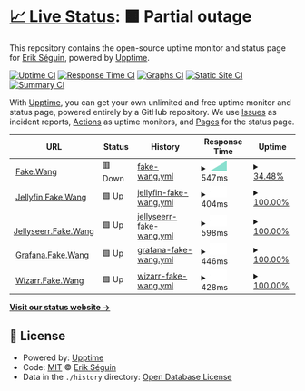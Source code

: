 # [📈 Live Status](https://erikseguin.github.io/upptime): <!--live status--> **🟧 Partial outage**

This repository contains the open-source uptime monitor and status page for [Erik Séguin](https://erikseguin.github.io/upptime), powered by [Upptime](https://github.com/upptime/upptime).

[![Uptime CI](https://github.com/erikseguin/upptime/workflows/Uptime%20CI/badge.svg)](https://github.com/erikseguin/upptime/actions?query=workflow%3A%22Uptime+CI%22)
[![Response Time CI](https://github.com/erikseguin/upptime/workflows/Response%20Time%20CI/badge.svg)](https://github.com/erikseguin/upptime/actions?query=workflow%3A%22Response+Time+CI%22)
[![Graphs CI](https://github.com/erikseguin/upptime/workflows/Graphs%20CI/badge.svg)](https://github.com/erikseguin/upptime/actions?query=workflow%3A%22Graphs+CI%22)
[![Static Site CI](https://github.com/erikseguin/upptime/workflows/Static%20Site%20CI/badge.svg)](https://github.com/erikseguin/upptime/actions?query=workflow%3A%22Static+Site+CI%22)
[![Summary CI](https://github.com/erikseguin/upptime/workflows/Summary%20CI/badge.svg)](https://github.com/erikseguin/upptime/actions?query=workflow%3A%22Summary+CI%22)

With [Upptime](https://upptime.js.org), you can get your own unlimited and free uptime monitor and status page, powered entirely by a GitHub repository. We use [Issues](https://github.com/erikseguin/upptime/issues) as incident reports, [Actions](https://github.com/erikseguin/upptime/actions) as uptime monitors, and [Pages](https://erikseguin.github.io/upptime) for the status page.

<!--start: status pages-->
<!-- This summary is generated by Upptime (https://github.com/upptime/upptime) -->
<!-- Do not edit this manually, your changes will be overwritten -->
<!-- prettier-ignore -->
| URL | Status | History | Response Time | Uptime |
| --- | ------ | ------- | ------------- | ------ |
| <img alt="" src="https://icons.duckduckgo.com/ip3/fake.wang.ico" height="13"> [Fake.Wang](https://fake.wang) | 🟥 Down | [fake-wang.yml](https://github.com/erikseguin/upptime/commits/HEAD/history/fake-wang.yml) | <details><summary><img alt="Response time graph" src="./graphs/fake-wang/response-time-week.png" height="20"> 547ms</summary><br><a href="https://status.fake.wang/history/fake-wang"><img alt="Response time 547" src="https://img.shields.io/endpoint?url=https%3A%2F%2Fraw.githubusercontent.com%2Ferikseguin%2Fupptime%2FHEAD%2Fapi%2Ffake-wang%2Fresponse-time.json"></a><br><a href="https://status.fake.wang/history/fake-wang"><img alt="24-hour response time 547" src="https://img.shields.io/endpoint?url=https%3A%2F%2Fraw.githubusercontent.com%2Ferikseguin%2Fupptime%2FHEAD%2Fapi%2Ffake-wang%2Fresponse-time-day.json"></a><br><a href="https://status.fake.wang/history/fake-wang"><img alt="7-day response time 547" src="https://img.shields.io/endpoint?url=https%3A%2F%2Fraw.githubusercontent.com%2Ferikseguin%2Fupptime%2FHEAD%2Fapi%2Ffake-wang%2Fresponse-time-week.json"></a><br><a href="https://status.fake.wang/history/fake-wang"><img alt="30-day response time 547" src="https://img.shields.io/endpoint?url=https%3A%2F%2Fraw.githubusercontent.com%2Ferikseguin%2Fupptime%2FHEAD%2Fapi%2Ffake-wang%2Fresponse-time-month.json"></a><br><a href="https://status.fake.wang/history/fake-wang"><img alt="1-year response time 547" src="https://img.shields.io/endpoint?url=https%3A%2F%2Fraw.githubusercontent.com%2Ferikseguin%2Fupptime%2FHEAD%2Fapi%2Ffake-wang%2Fresponse-time-year.json"></a></details> | <details><summary><a href="https://status.fake.wang/history/fake-wang">34.48%</a></summary><a href="https://status.fake.wang/history/fake-wang"><img alt="All-time uptime 34.48%" src="https://img.shields.io/endpoint?url=https%3A%2F%2Fraw.githubusercontent.com%2Ferikseguin%2Fupptime%2FHEAD%2Fapi%2Ffake-wang%2Fuptime.json"></a><br><a href="https://status.fake.wang/history/fake-wang"><img alt="24-hour uptime 34.48%" src="https://img.shields.io/endpoint?url=https%3A%2F%2Fraw.githubusercontent.com%2Ferikseguin%2Fupptime%2FHEAD%2Fapi%2Ffake-wang%2Fuptime-day.json"></a><br><a href="https://status.fake.wang/history/fake-wang"><img alt="7-day uptime 34.48%" src="https://img.shields.io/endpoint?url=https%3A%2F%2Fraw.githubusercontent.com%2Ferikseguin%2Fupptime%2FHEAD%2Fapi%2Ffake-wang%2Fuptime-week.json"></a><br><a href="https://status.fake.wang/history/fake-wang"><img alt="30-day uptime 34.48%" src="https://img.shields.io/endpoint?url=https%3A%2F%2Fraw.githubusercontent.com%2Ferikseguin%2Fupptime%2FHEAD%2Fapi%2Ffake-wang%2Fuptime-month.json"></a><br><a href="https://status.fake.wang/history/fake-wang"><img alt="1-year uptime 34.48%" src="https://img.shields.io/endpoint?url=https%3A%2F%2Fraw.githubusercontent.com%2Ferikseguin%2Fupptime%2FHEAD%2Fapi%2Ffake-wang%2Fuptime-year.json"></a></details>
| <img alt="" src="https://icons.duckduckgo.com/ip3/jellyfin.fake.wang.ico" height="13"> [Jellyfin.Fake.Wang](https://jellyfin.fake.wang) | 🟩 Up | [jellyfin-fake-wang.yml](https://github.com/erikseguin/upptime/commits/HEAD/history/jellyfin-fake-wang.yml) | <details><summary><img alt="Response time graph" src="./graphs/jellyfin-fake-wang/response-time-week.png" height="20"> 404ms</summary><br><a href="https://status.fake.wang/history/jellyfin-fake-wang"><img alt="Response time 404" src="https://img.shields.io/endpoint?url=https%3A%2F%2Fraw.githubusercontent.com%2Ferikseguin%2Fupptime%2FHEAD%2Fapi%2Fjellyfin-fake-wang%2Fresponse-time.json"></a><br><a href="https://status.fake.wang/history/jellyfin-fake-wang"><img alt="24-hour response time 404" src="https://img.shields.io/endpoint?url=https%3A%2F%2Fraw.githubusercontent.com%2Ferikseguin%2Fupptime%2FHEAD%2Fapi%2Fjellyfin-fake-wang%2Fresponse-time-day.json"></a><br><a href="https://status.fake.wang/history/jellyfin-fake-wang"><img alt="7-day response time 404" src="https://img.shields.io/endpoint?url=https%3A%2F%2Fraw.githubusercontent.com%2Ferikseguin%2Fupptime%2FHEAD%2Fapi%2Fjellyfin-fake-wang%2Fresponse-time-week.json"></a><br><a href="https://status.fake.wang/history/jellyfin-fake-wang"><img alt="30-day response time 404" src="https://img.shields.io/endpoint?url=https%3A%2F%2Fraw.githubusercontent.com%2Ferikseguin%2Fupptime%2FHEAD%2Fapi%2Fjellyfin-fake-wang%2Fresponse-time-month.json"></a><br><a href="https://status.fake.wang/history/jellyfin-fake-wang"><img alt="1-year response time 404" src="https://img.shields.io/endpoint?url=https%3A%2F%2Fraw.githubusercontent.com%2Ferikseguin%2Fupptime%2FHEAD%2Fapi%2Fjellyfin-fake-wang%2Fresponse-time-year.json"></a></details> | <details><summary><a href="https://status.fake.wang/history/jellyfin-fake-wang">100.00%</a></summary><a href="https://status.fake.wang/history/jellyfin-fake-wang"><img alt="All-time uptime 100.00%" src="https://img.shields.io/endpoint?url=https%3A%2F%2Fraw.githubusercontent.com%2Ferikseguin%2Fupptime%2FHEAD%2Fapi%2Fjellyfin-fake-wang%2Fuptime.json"></a><br><a href="https://status.fake.wang/history/jellyfin-fake-wang"><img alt="24-hour uptime 100.00%" src="https://img.shields.io/endpoint?url=https%3A%2F%2Fraw.githubusercontent.com%2Ferikseguin%2Fupptime%2FHEAD%2Fapi%2Fjellyfin-fake-wang%2Fuptime-day.json"></a><br><a href="https://status.fake.wang/history/jellyfin-fake-wang"><img alt="7-day uptime 100.00%" src="https://img.shields.io/endpoint?url=https%3A%2F%2Fraw.githubusercontent.com%2Ferikseguin%2Fupptime%2FHEAD%2Fapi%2Fjellyfin-fake-wang%2Fuptime-week.json"></a><br><a href="https://status.fake.wang/history/jellyfin-fake-wang"><img alt="30-day uptime 100.00%" src="https://img.shields.io/endpoint?url=https%3A%2F%2Fraw.githubusercontent.com%2Ferikseguin%2Fupptime%2FHEAD%2Fapi%2Fjellyfin-fake-wang%2Fuptime-month.json"></a><br><a href="https://status.fake.wang/history/jellyfin-fake-wang"><img alt="1-year uptime 100.00%" src="https://img.shields.io/endpoint?url=https%3A%2F%2Fraw.githubusercontent.com%2Ferikseguin%2Fupptime%2FHEAD%2Fapi%2Fjellyfin-fake-wang%2Fuptime-year.json"></a></details>
| <img alt="" src="https://icons.duckduckgo.com/ip3/jellyseerr.fake.wang.ico" height="13"> [Jellyseerr.Fake.Wang](https://jellyseerr.fake.wang) | 🟩 Up | [jellyseerr-fake-wang.yml](https://github.com/erikseguin/upptime/commits/HEAD/history/jellyseerr-fake-wang.yml) | <details><summary><img alt="Response time graph" src="./graphs/jellyseerr-fake-wang/response-time-week.png" height="20"> 598ms</summary><br><a href="https://status.fake.wang/history/jellyseerr-fake-wang"><img alt="Response time 598" src="https://img.shields.io/endpoint?url=https%3A%2F%2Fraw.githubusercontent.com%2Ferikseguin%2Fupptime%2FHEAD%2Fapi%2Fjellyseerr-fake-wang%2Fresponse-time.json"></a><br><a href="https://status.fake.wang/history/jellyseerr-fake-wang"><img alt="24-hour response time 598" src="https://img.shields.io/endpoint?url=https%3A%2F%2Fraw.githubusercontent.com%2Ferikseguin%2Fupptime%2FHEAD%2Fapi%2Fjellyseerr-fake-wang%2Fresponse-time-day.json"></a><br><a href="https://status.fake.wang/history/jellyseerr-fake-wang"><img alt="7-day response time 598" src="https://img.shields.io/endpoint?url=https%3A%2F%2Fraw.githubusercontent.com%2Ferikseguin%2Fupptime%2FHEAD%2Fapi%2Fjellyseerr-fake-wang%2Fresponse-time-week.json"></a><br><a href="https://status.fake.wang/history/jellyseerr-fake-wang"><img alt="30-day response time 598" src="https://img.shields.io/endpoint?url=https%3A%2F%2Fraw.githubusercontent.com%2Ferikseguin%2Fupptime%2FHEAD%2Fapi%2Fjellyseerr-fake-wang%2Fresponse-time-month.json"></a><br><a href="https://status.fake.wang/history/jellyseerr-fake-wang"><img alt="1-year response time 598" src="https://img.shields.io/endpoint?url=https%3A%2F%2Fraw.githubusercontent.com%2Ferikseguin%2Fupptime%2FHEAD%2Fapi%2Fjellyseerr-fake-wang%2Fresponse-time-year.json"></a></details> | <details><summary><a href="https://status.fake.wang/history/jellyseerr-fake-wang">100.00%</a></summary><a href="https://status.fake.wang/history/jellyseerr-fake-wang"><img alt="All-time uptime 100.00%" src="https://img.shields.io/endpoint?url=https%3A%2F%2Fraw.githubusercontent.com%2Ferikseguin%2Fupptime%2FHEAD%2Fapi%2Fjellyseerr-fake-wang%2Fuptime.json"></a><br><a href="https://status.fake.wang/history/jellyseerr-fake-wang"><img alt="24-hour uptime 100.00%" src="https://img.shields.io/endpoint?url=https%3A%2F%2Fraw.githubusercontent.com%2Ferikseguin%2Fupptime%2FHEAD%2Fapi%2Fjellyseerr-fake-wang%2Fuptime-day.json"></a><br><a href="https://status.fake.wang/history/jellyseerr-fake-wang"><img alt="7-day uptime 100.00%" src="https://img.shields.io/endpoint?url=https%3A%2F%2Fraw.githubusercontent.com%2Ferikseguin%2Fupptime%2FHEAD%2Fapi%2Fjellyseerr-fake-wang%2Fuptime-week.json"></a><br><a href="https://status.fake.wang/history/jellyseerr-fake-wang"><img alt="30-day uptime 100.00%" src="https://img.shields.io/endpoint?url=https%3A%2F%2Fraw.githubusercontent.com%2Ferikseguin%2Fupptime%2FHEAD%2Fapi%2Fjellyseerr-fake-wang%2Fuptime-month.json"></a><br><a href="https://status.fake.wang/history/jellyseerr-fake-wang"><img alt="1-year uptime 100.00%" src="https://img.shields.io/endpoint?url=https%3A%2F%2Fraw.githubusercontent.com%2Ferikseguin%2Fupptime%2FHEAD%2Fapi%2Fjellyseerr-fake-wang%2Fuptime-year.json"></a></details>
| <img alt="" src="https://icons.duckduckgo.com/ip3/grafana.fake.wang.ico" height="13"> [Grafana.Fake.Wang](https://grafana.fake.wang) | 🟩 Up | [grafana-fake-wang.yml](https://github.com/erikseguin/upptime/commits/HEAD/history/grafana-fake-wang.yml) | <details><summary><img alt="Response time graph" src="./graphs/grafana-fake-wang/response-time-week.png" height="20"> 446ms</summary><br><a href="https://status.fake.wang/history/grafana-fake-wang"><img alt="Response time 446" src="https://img.shields.io/endpoint?url=https%3A%2F%2Fraw.githubusercontent.com%2Ferikseguin%2Fupptime%2FHEAD%2Fapi%2Fgrafana-fake-wang%2Fresponse-time.json"></a><br><a href="https://status.fake.wang/history/grafana-fake-wang"><img alt="24-hour response time 446" src="https://img.shields.io/endpoint?url=https%3A%2F%2Fraw.githubusercontent.com%2Ferikseguin%2Fupptime%2FHEAD%2Fapi%2Fgrafana-fake-wang%2Fresponse-time-day.json"></a><br><a href="https://status.fake.wang/history/grafana-fake-wang"><img alt="7-day response time 446" src="https://img.shields.io/endpoint?url=https%3A%2F%2Fraw.githubusercontent.com%2Ferikseguin%2Fupptime%2FHEAD%2Fapi%2Fgrafana-fake-wang%2Fresponse-time-week.json"></a><br><a href="https://status.fake.wang/history/grafana-fake-wang"><img alt="30-day response time 446" src="https://img.shields.io/endpoint?url=https%3A%2F%2Fraw.githubusercontent.com%2Ferikseguin%2Fupptime%2FHEAD%2Fapi%2Fgrafana-fake-wang%2Fresponse-time-month.json"></a><br><a href="https://status.fake.wang/history/grafana-fake-wang"><img alt="1-year response time 446" src="https://img.shields.io/endpoint?url=https%3A%2F%2Fraw.githubusercontent.com%2Ferikseguin%2Fupptime%2FHEAD%2Fapi%2Fgrafana-fake-wang%2Fresponse-time-year.json"></a></details> | <details><summary><a href="https://status.fake.wang/history/grafana-fake-wang">100.00%</a></summary><a href="https://status.fake.wang/history/grafana-fake-wang"><img alt="All-time uptime 100.00%" src="https://img.shields.io/endpoint?url=https%3A%2F%2Fraw.githubusercontent.com%2Ferikseguin%2Fupptime%2FHEAD%2Fapi%2Fgrafana-fake-wang%2Fuptime.json"></a><br><a href="https://status.fake.wang/history/grafana-fake-wang"><img alt="24-hour uptime 100.00%" src="https://img.shields.io/endpoint?url=https%3A%2F%2Fraw.githubusercontent.com%2Ferikseguin%2Fupptime%2FHEAD%2Fapi%2Fgrafana-fake-wang%2Fuptime-day.json"></a><br><a href="https://status.fake.wang/history/grafana-fake-wang"><img alt="7-day uptime 100.00%" src="https://img.shields.io/endpoint?url=https%3A%2F%2Fraw.githubusercontent.com%2Ferikseguin%2Fupptime%2FHEAD%2Fapi%2Fgrafana-fake-wang%2Fuptime-week.json"></a><br><a href="https://status.fake.wang/history/grafana-fake-wang"><img alt="30-day uptime 100.00%" src="https://img.shields.io/endpoint?url=https%3A%2F%2Fraw.githubusercontent.com%2Ferikseguin%2Fupptime%2FHEAD%2Fapi%2Fgrafana-fake-wang%2Fuptime-month.json"></a><br><a href="https://status.fake.wang/history/grafana-fake-wang"><img alt="1-year uptime 100.00%" src="https://img.shields.io/endpoint?url=https%3A%2F%2Fraw.githubusercontent.com%2Ferikseguin%2Fupptime%2FHEAD%2Fapi%2Fgrafana-fake-wang%2Fuptime-year.json"></a></details>
| <img alt="" src="https://icons.duckduckgo.com/ip3/wizarr.fake.wang.ico" height="13"> [Wizarr.Fake.Wang](https://wizarr.fake.wang) | 🟩 Up | [wizarr-fake-wang.yml](https://github.com/erikseguin/upptime/commits/HEAD/history/wizarr-fake-wang.yml) | <details><summary><img alt="Response time graph" src="./graphs/wizarr-fake-wang/response-time-week.png" height="20"> 428ms</summary><br><a href="https://status.fake.wang/history/wizarr-fake-wang"><img alt="Response time 428" src="https://img.shields.io/endpoint?url=https%3A%2F%2Fraw.githubusercontent.com%2Ferikseguin%2Fupptime%2FHEAD%2Fapi%2Fwizarr-fake-wang%2Fresponse-time.json"></a><br><a href="https://status.fake.wang/history/wizarr-fake-wang"><img alt="24-hour response time 428" src="https://img.shields.io/endpoint?url=https%3A%2F%2Fraw.githubusercontent.com%2Ferikseguin%2Fupptime%2FHEAD%2Fapi%2Fwizarr-fake-wang%2Fresponse-time-day.json"></a><br><a href="https://status.fake.wang/history/wizarr-fake-wang"><img alt="7-day response time 428" src="https://img.shields.io/endpoint?url=https%3A%2F%2Fraw.githubusercontent.com%2Ferikseguin%2Fupptime%2FHEAD%2Fapi%2Fwizarr-fake-wang%2Fresponse-time-week.json"></a><br><a href="https://status.fake.wang/history/wizarr-fake-wang"><img alt="30-day response time 428" src="https://img.shields.io/endpoint?url=https%3A%2F%2Fraw.githubusercontent.com%2Ferikseguin%2Fupptime%2FHEAD%2Fapi%2Fwizarr-fake-wang%2Fresponse-time-month.json"></a><br><a href="https://status.fake.wang/history/wizarr-fake-wang"><img alt="1-year response time 428" src="https://img.shields.io/endpoint?url=https%3A%2F%2Fraw.githubusercontent.com%2Ferikseguin%2Fupptime%2FHEAD%2Fapi%2Fwizarr-fake-wang%2Fresponse-time-year.json"></a></details> | <details><summary><a href="https://status.fake.wang/history/wizarr-fake-wang">100.00%</a></summary><a href="https://status.fake.wang/history/wizarr-fake-wang"><img alt="All-time uptime 100.00%" src="https://img.shields.io/endpoint?url=https%3A%2F%2Fraw.githubusercontent.com%2Ferikseguin%2Fupptime%2FHEAD%2Fapi%2Fwizarr-fake-wang%2Fuptime.json"></a><br><a href="https://status.fake.wang/history/wizarr-fake-wang"><img alt="24-hour uptime 100.00%" src="https://img.shields.io/endpoint?url=https%3A%2F%2Fraw.githubusercontent.com%2Ferikseguin%2Fupptime%2FHEAD%2Fapi%2Fwizarr-fake-wang%2Fuptime-day.json"></a><br><a href="https://status.fake.wang/history/wizarr-fake-wang"><img alt="7-day uptime 100.00%" src="https://img.shields.io/endpoint?url=https%3A%2F%2Fraw.githubusercontent.com%2Ferikseguin%2Fupptime%2FHEAD%2Fapi%2Fwizarr-fake-wang%2Fuptime-week.json"></a><br><a href="https://status.fake.wang/history/wizarr-fake-wang"><img alt="30-day uptime 100.00%" src="https://img.shields.io/endpoint?url=https%3A%2F%2Fraw.githubusercontent.com%2Ferikseguin%2Fupptime%2FHEAD%2Fapi%2Fwizarr-fake-wang%2Fuptime-month.json"></a><br><a href="https://status.fake.wang/history/wizarr-fake-wang"><img alt="1-year uptime 100.00%" src="https://img.shields.io/endpoint?url=https%3A%2F%2Fraw.githubusercontent.com%2Ferikseguin%2Fupptime%2FHEAD%2Fapi%2Fwizarr-fake-wang%2Fuptime-year.json"></a></details>

<!--end: status pages-->

[**Visit our status website →**](https://erikseguin.github.io/upptime)

## 📄 License

- Powered by: [Upptime](https://github.com/upptime/upptime)
- Code: [MIT](./LICENSE) © [Erik Séguin](https://erikseguin.github.io/upptime)
- Data in the `./history` directory: [Open Database License](https://opendatacommons.org/licenses/odbl/1-0/)
